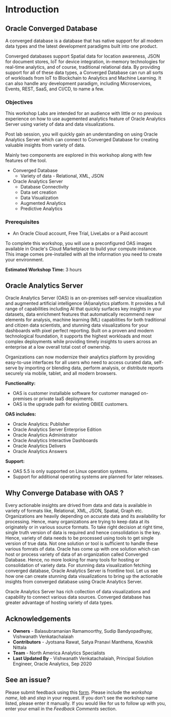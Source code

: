 # Introduction #

## Oracle Converged Database ##

A converged database is a database that has native support for all modern data types and the latest development paradigms built into one product.

Converged databases support Spatial data for location awareness, JSON for document stores, IoT for device integration, in-memory technologies for real-time analytics, and of course, traditional relational data. By providing support for all of these data types, a Converged Database can run all sorts of workloads from IoT to Blockchain to Analytics and Machine Learning. It can also handle any development paradigm, including Microservices, Events, REST, SaaS, and CI/CD, to name a few.

[](youtube:9d76-LhgMQs)

### Objectives ###
This workshop Labs are intended for an audience with little or no previous experience on how to use augemented analytics feature of Oracle Analytics Server using variety of data and data visualizations.

Post lab session, you will quickly gain an understanding on using Oracle Analytics Server which can connect to Converged Database for creating valuable insights from variety of data.

Mainly two components are explored in this workshop along with few features of the tool.
- Converged Database 
    - Variety of data - Relational, XML, JSON
- Oracle Analytics Server 
    - Database Connectivity
    - Data set creation
    - Data Visualization
    - Augmented Analytics 
    - Predictive Analytics 


### Prerequisites  ###

- An Oracle Cloud account, Free Trial, LiveLabs or a Paid account

To complete this workshop, you will use a preconfigured OAS images available in Oracle's Cloud Marketplace to build your compute instance.  This image comes pre-installed with all the information you need to create your environment. 

**Estimated Workshop Time:** 3 hours

## Oracle Analytics Server ##

Oracle Analytics Server (OAS) is an on-premises self-service visualization and augmented artificial intelligence (AI)analytics platform. It provides a full range of capabilities including AI that quickly surfaces key insights in your datasets, data enrichment features that automatically recommend new elements for analysis, machine learning (ML) capabilities for both traditional and citizen data scientists, and stunning data visualizations for your dashboards with pixel perfect reporting.  Built on a proven and modern technological foundation, it supports the highest workloads and most complex deployments while providing timely insights to users across an enterprise at a low overall total cost of ownership. 

Organizations can now modernize their analytics platform by providing easy-to-use interfaces for all users who need to access curated data, self-serve by importing or blending data, perform analysis, or distribute reports securely via mobile, tablet, and all modern browsers.

**Functionality:**
- OAS is customer installable software for customer managed on-premises or private IaaS deployments.
- OAS is the upgrade path for existing OBIEE customers.

**OAS includes:**

- Oracle Analytics: Publisher
- Oracle Analytics Server Enterprise Edition
- Oracle Analytics Administrator
- Oracle Analytics Interactive Dashboards
- Oracle Analytics Delivers
- Oracle Analytics Answers

**Support:**
- OAS 5.5 is only supported on Linux operation systems.
- Support for additional operating systems are planned for later releases.

[](youtube:Ml-McI6yBOU)

## Why Converge Database with OAS ?
Every actionable insights are drived from data and data is available in variety of formats like, Relational, XML, JSON, Spatial, Graph etc.  Organizations are heavily depending on accurate data and its availability for processing. Hence, many organizations are trying to keep data at its originately or in various source formats.  To take right decision at right time, single truth version of data is required and hence consolidation is the key.  Hence, variety of data needs to be processed using tools to get single version of true data.   Not one solution or tool is sufficient to handle these various fomrats of data. Oracle has come up with one solution which can host or process variety of data of an organization called Converged Database.  Hence, no more looking for many tools for hosting or consolidation of variety data. For stunning data visualization fetching converged database, Oracle Analytics Server is frontline tool.  Let us see how one can create stunning data visualizations to bring up the actionable insights from converged database using Oracle Analytics Server.

Oracle Analytics Server has rich collection of data visualizations and capability to connect various data sources.  Converged database has greater advantage of hosting variety of data types. 

## Acknowledgements

- **Owners** - Balasubramanian Ramamoorthy, Sudip Bandyopadhyay, Vishwanath Venkatachalaiah
- **Contributors** - Jyotsana Rawat, Satya Pranavi Manthena, Kowshik Nittala
- **Team** - North America Analytics Specialists
- **Last Updated By** - Vishwanath Venkatachalaiah, Principal Solution Engineer, Oracle Analytics, Sep 2020

## See an issue?
Please submit feedback using this [form](https://apexapps.oracle.com/pls/apex/f?p=133:1:::::P1_FEEDBACK:1). Please include the *workshop name*, *lab* and *step* in your request.  If you don't see the workshop name listed, please enter it manually. If you would like for us to follow up with you, enter your email in the *Feedback Comments* section.



